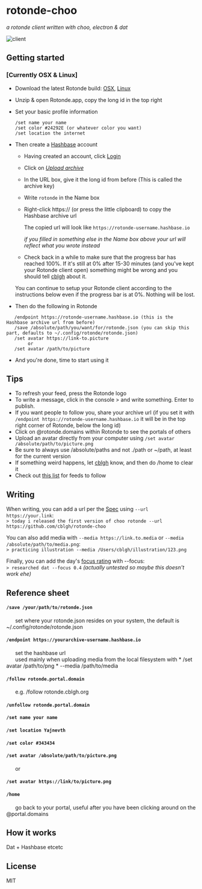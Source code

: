 # rotonde-choo
_a rotonde client written with choo, electron & dat_



![client](http://i.imgur.com/Gl9KfwE.jpg)


## Getting started
### [Currently OSX & Linux]
* Download the latest Rotonde build: [OSX](https://cblgh.org/dl/rotonde-mac.zip), [Linux](https://t.co/Z9ZThOFEsA)
* Unzip & open Rotonde.app, copy the long id in the top right
* Set your basic profile information
    ```
    /set name your name
    /set color #24292E (or whatever color you want)
    /set location the internet
    ```
* Then create a [Hashbase](https://hashbase.io) account
  * Having created an account, click [Login](https://hashbase.io/login)
  * Click on [*Upload archive*](https://hashbase.io/new-archive)
  * In the URL box, give it the long id from before (This is called the archive key)
  * Write `rotonde` in the Name box
  * Right-click https:// (or press the little clipboard) to copy the Hashbase archive url
  
  
    The copied url will look like `https://rotonde-username.hashbase.io`   
    
    _if you filled in something else in the Name box above your url will reflect what you wrote instead_
  * Check back in a while to make sure that the progress bar has reached 100%. If it's still at 0% after 15-30 minutes (and you've kept your Rotonde client open) something might be wrong and you should tell [cblgh](https://twitter.com/cblgh) about it.
  
  You can continue to setup your Rotonde client according to the instructions below even if the progress bar is at 0%. Nothing will be lost.
 
 * Then do the following in Rotonde
 ```
    /endpoint https://rotonde-username.hashbase.io (this is the Hashbase archive url from before)
    /save /absolute/path/you/want/for/rotonde.json (you can skip this part, defaults to ~/.config/rotonde/rotonde.json)
    /set avatar https://link-to.picture 
         or
    /set avatar /path/to/picture
   ```
 * And you're done, time to start using it
 
## Tips
 * To refresh your feed, press the Rotonde logo
 * To write a message, click in the console > and write something. Enter to publish.
 * If you want people to follow you, share your archive url (if you set it with `/endpoint https://rotonde-username.hashbase.io` it will be in the top right corner of Rotonde, below the long id)
 * Click on @rotonde.domains within Rotonde to see the portals of others
 * Upload an avatar directly from your computer using `/set avatar /absolute/path/to/picture.png`
 * Be sure to always use /absolute/paths and not ./path or ~/path, at least for the current version
 * If something weird happens, let [cblgh](https://twitter.com/cblgh) know, and then do /home to clear it
 * Check out [this list](http://rotonde.cblgh.org/crawl) for feeds to follow

## Writing
When writing, you can add a url per the [Spec](https://github.com/Rotonde/Specs) using `--url https://your.link`:  
`> today i released the first version of choo rotonde --url https://github.com/cblgh/rotonde-choo`

You can also add media with `--media https://link.to.media` or `--media /absolute/path/to/media.png`:  
`> practicing illustration --media /Users/cblgh/illustration/123.png`

Finally, you can add the day's [focus rating](https://github.com/Rotonde/Specs#focusexample) with --focus:   
`> researched dat --focus 0.4` 
_(actually untested so maybe this doesn't work ehe)_


## Reference sheet

#### `/save /your/path/to/rotonde.json`
&nbsp;&nbsp;&nbsp;&nbsp;&nbsp;&nbsp;set where your rotonde.json resides on your system, the default is ~/.config/rotonde/rotonde.json
  
#### `/endpoint https://yourarchive-username.hashbase.io`
&nbsp;&nbsp;&nbsp;&nbsp;&nbsp;&nbsp;set the hashbase url   
&nbsp;&nbsp;&nbsp;&nbsp;&nbsp;&nbsp;used mainly when uploading media from the local filesystem with 
    * /set avatar /path/to/png 
    * <message> --media /path/to/media

#### `/follow rotonde.portal.domain`
&nbsp;&nbsp;&nbsp;&nbsp;&nbsp;&nbsp;e.g. /follow rotonde.cblgh.org
#### `/unfollow rotonde.portal.domain`

#### `/set name your name`
#### `/set location Yajnevth`
#### `/set color #343434`
#### `/set avatar /absolute/path/to/picture.png`
&nbsp;&nbsp;&nbsp;&nbsp;&nbsp;&nbsp;or 
#### `/set avatar https://link/to/picture.png`

#### `/home`
&nbsp;&nbsp;&nbsp;&nbsp;&nbsp;&nbsp;go back to your portal, useful after you have been clicking around on the @portal.domains









 
 ## How it works
 Dat + Hashbase etcetc
 
 ## License
 MIT
